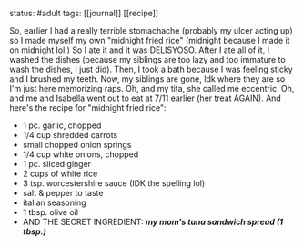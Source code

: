 status: #adult 
tags: [[journal]] [[recipe]]

So, earlier I had a really terrible stomachache (probably my ulcer acting up) so I made myself my own "midnight fried rice" (midnight because I made it on midnight lol.) So I ate it and it was DELISYOSO. After I ate all of it, I washed the dishes (because my siblings are too lazy and too immature to wash the dishes, I just did). Then, I took a bath because I was feeling sticky and I brushed my teeth. Now, my siblings are gone, Idk where they are so I'm just here memorizing raps. Oh, and my tita, she called me eccentric. Oh, and me and Isabella went out to eat at 7/11 earlier (her treat AGAIN). And here's the recipe for "midnight fried rice":

- 1 pc. garlic, chopped
- 1/4 cup shredded carrots
- small chopped onion springs
- 1/4 cup white onions, chopped
- 1 pc. sliced ginger
- 2 cups of white rice
- 3 tsp. worcestershire sauce (IDK the spelling lol)
- salt & pepper to taste
- italian seasoning
- 1 tbsp. olive oil
- AND THE SECRET INGREDIENT: ***my mom's tuna sandwich spread (1 tbsp.)***